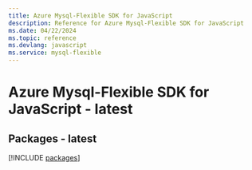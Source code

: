 ```yaml
---
title: Azure Mysql-Flexible SDK for JavaScript
description: Reference for Azure Mysql-Flexible SDK for JavaScript
ms.date: 04/22/2024
ms.topic: reference
ms.devlang: javascript
ms.service: mysql-flexible
---
```

# Azure Mysql-Flexible SDK for JavaScript - latest
## Packages - latest
[!INCLUDE [packages](mysql-flexible-index.md)]